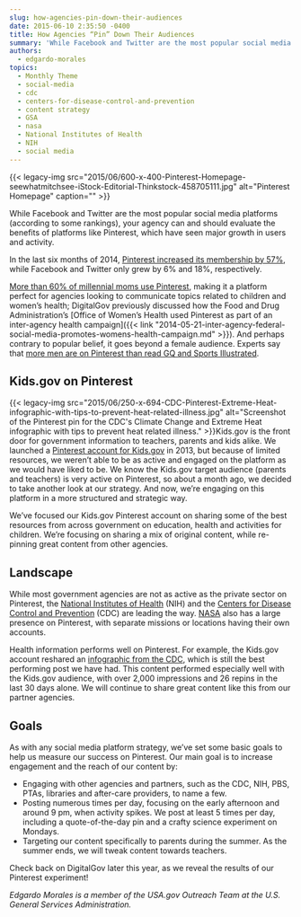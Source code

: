 ```yaml
---
slug: how-agencies-pin-down-their-audiences
date: 2015-06-10 2:35:50 -0400
title: How Agencies “Pin” Down Their Audiences
summary: 'While Facebook and Twitter are the most popular social media platforms (according to some rankings), your agency can and should evaluate the benefits of platforms like Pinterest, which have seen major growth in users and activity. In the last six months of 2014, Pinterest increased its membership by 57%, while Facebook and Twitter only grew by'
authors:
  - edgardo-morales
topics:
  - Monthly Theme
  - social-media
  - cdc
  - centers-for-disease-control-and-prevention
  - content strategy
  - GSA
  - nasa
  - National Institutes of Health
  - NIH
  - social media
---
```


{{< legacy-img src="2015/06/600-x-400-Pinterest-Homepage-seewhatmitchsee-iStock-Editorial-Thinkstock-458705111.jpg" alt="Pinterest Homepage" caption="" >}} 

While Facebook and Twitter are the most popular social media platforms (according to some rankings), your agency can and should evaluate the benefits of platforms like Pinterest, which have seen major growth in users and activity.

In the last six months of 2014, [Pinterest increased its membership by 57%](http://marketingland.com/tumblr-pinterest-outgrowing-facebook-109259), while Facebook and Twitter only grew by 6% and 18%, respectively.

[More than 60% of millennial moms use Pinterest](http://www.prweek.com/article/1314174/millennial-moms-need-break-social-media-current-study), making it a platform perfect for agencies looking to communicate topics related to children and women’s health; DigitalGov previously discussed how the Food and Drug Administration’s [Office of Women’s Health used Pinterest as part of an inter-agency health campaign]({{< link "2014-05-21-inter-agency-federal-social-media-promotes-womens-health-campaign.md" >}}). And perhaps contrary to popular belief, it goes beyond a female audience. Experts say that [more men are on Pinterest than read GQ and Sports Illustrated](http://techcrunch.com/2014/11/13/men-are-now-pinterests-fastest-growing-demographic/).

## Kids.gov on Pinterest

{{< legacy-img src="2015/06/250-x-694-CDC-Pinterest-Extreme-Heat-infographic-with-tips-to-prevent-heat-related-illness.jpg" alt="Screenshot of the Pinterest pin for the CDC's Climate Change and Extreme Heat infographic with tips to prevent heat related illness." >}}Kids.gov is the front door for government information to teachers, parents and kids alike. We launched a [Pinterest account for Kids.gov](https://www.pinterest.com/kidsgov/) in 2013, but because of limited resources, we weren’t able to be as active and engaged on the platform as we would have liked to be. We know the Kids.gov target audience (parents and teachers) is very active on Pinterest, so about a month ago, we decided to take another look at our strategy. And now, we’re engaging on this platform in a more structured and strategic way.

We’ve focused our Kids.gov Pinterest account on sharing some of the best resources from across government on education, health and activities for children. We’re focusing on sharing a mix of original content, while re-pinning great content from other agencies.

## Landscape

While most government agencies are not as active as the private sector on Pinterest, the [National Institutes of Health](https://www.pinterest.com/nihforhealth/) (NIH) and the [Centers for Disease Control and Prevention](https://www.pinterest.com/cdcgov/) (CDC) are leading the way. [NASA](https://www.pinterest.com/nasagoddard/) also has a large presence on Pinterest, with separate missions or locations having their own accounts.

Health information performs well on Pinterest. For example, the Kids.gov account reshared an [infographic from the CDC](https://www.pinterest.com/pin/390968811373868361/), which is still the best performing post we have had. This content performed especially well with the Kids.gov audience, with over 2,000 impressions and 26 repins in the last 30 days alone. We will continue to share great content like this from our partner agencies.

## Goals

As with any social media platform strategy, we’ve set some basic goals to help us measure our success on Pinterest. Our main goal is to increase engagement and the reach of our content by:

  * Engaging with other agencies and partners, such as the CDC, NIH, PBS, PTAs, libraries and after-care providers, to name a few.
  * Posting numerous times per day, focusing on the early afternoon and around 9 pm, when activity spikes. We post at least 5 times per day, including a quote-of-the-day pin and a crafty science experiment on Mondays.
  * Targeting our content specifically to parents during the summer. As the summer ends, we will tweak content towards teachers.

Check back on DigitalGov later this year, as we reveal the results of our Pinterest experiment!

_Edgardo Morales is a member of the USA.gov Outreach Team at the U.S. General Services Administration._